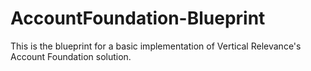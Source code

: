 # AccountFoundation-Blueprint
This is the blueprint for a basic implementation of Vertical Relevance's Account Foundation solution.
